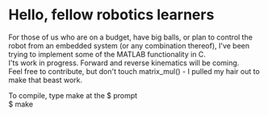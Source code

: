 <h1>Hello, fellow robotics learners</h1>
For those of us who are on a budget, have big balls, or plan to control the robot from an embedded system (or any combination thereof), I've been trying to implement some of the MATLAB functionality in C.<br>
I'ts work in progress. Forward and reverse kinematics will be coming.<br>
Feel free to contribute, but don't touch matrix_mul() - I pulled my hair out to make that beast work.

To compile, type make at the $ prompt<br>
$ make
